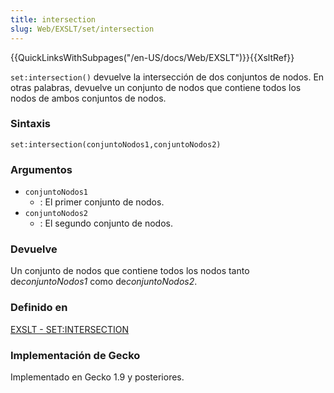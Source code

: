 ```yaml
---
title: intersection
slug: Web/EXSLT/set/intersection
---
```


{{QuickLinksWithSubpages("/en-US/docs/Web/EXSLT")}}{{XsltRef}}

`set:intersection()` devuelve la intersección de dos conjuntos de nodos. En otras palabras, devuelve un conjunto de nodos que contiene todos los nodos de ambos conjuntos de nodos.

### Sintaxis

```
set:intersection(conjuntoNodos1,conjuntoNodos2)
```

### Argumentos

- `conjuntoNodos1`
  - : El primer conjunto de nodos.
- `conjuntoNodos2`
  - : El segundo conjunto de nodos.

### Devuelve

Un conjunto de nodos que contiene todos los nodos tanto de*conjuntoNodos1* como de*conjuntoNodos2*.

### Definido en

[EXSLT - SET:INTERSECTION](http://www.exslt.org/set/functions/intersection/index.html)

### Implementación de Gecko

Implementado en Gecko 1.9 y posteriores.

